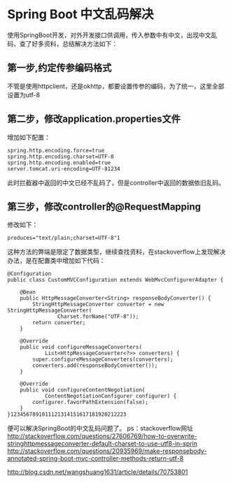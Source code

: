 # Spring Boot 中文乱码解决

使用SpringBoot开发，对外开发接口供调用，传入参数中有中文，出现中文乱码，查了好多资料，总结解决方法如下：

## 第一步,约定传参编码格式

不管是使用httpclient，还是okhttp，都要设置传参的编码，为了统一，这里全部设置为utf-8

## 第二步，修改application.properties文件

增加如下配置：

```
spring.http.encoding.force=true
spring.http.encoding.charset=UTF-8
spring.http.encoding.enabled=true
server.tomcat.uri-encoding=UTF-81234
```

此时拦截器中返回的中文已经不乱码了，但是controller中返回的数据依旧乱码。

## 第三步，修改controller的@RequestMapping

修改如下：

```
produces="text/plain;charset=UTF-8"1
```

这种方法的弊端是限定了数据类型，继续查找资料，在stackoverflow上发现解决办法，是在配置类中增加如下代码：

```
@Configuration
public class CustomMVCConfiguration extends WebMvcConfigurerAdapter {

    @Bean
    public HttpMessageConverter<String> responseBodyConverter() {
        StringHttpMessageConverter converter = new StringHttpMessageConverter(
                Charset.forName("UTF-8"));
        return converter;
    }

    @Override
    public void configureMessageConverters(
            List<HttpMessageConverter<?>> converters) {
        super.configureMessageConverters(converters);
        converters.add(responseBodyConverter());
    }

    @Override
    public void configureContentNegotiation(
            ContentNegotiationConfigurer configurer) {
        configurer.favorPathExtension(false);
    }
}1234567891011121314151617181920212223
```

便可以解决SpringBoot的中文乱码问题了。 
ps：stackoverflow网址 
<http://stackoverflow.com/questions/27606769/how-to-overwrite-stringhttpmessageconverter-default-charset-to-use-utf8-in-sprin> 
<http://stackoverflow.com/questions/20935969/make-responsebody-annotated-spring-boot-mvc-controller-methods-return-utf-8>







http://blog.csdn.net/wangshuang1631/article/details/70753801